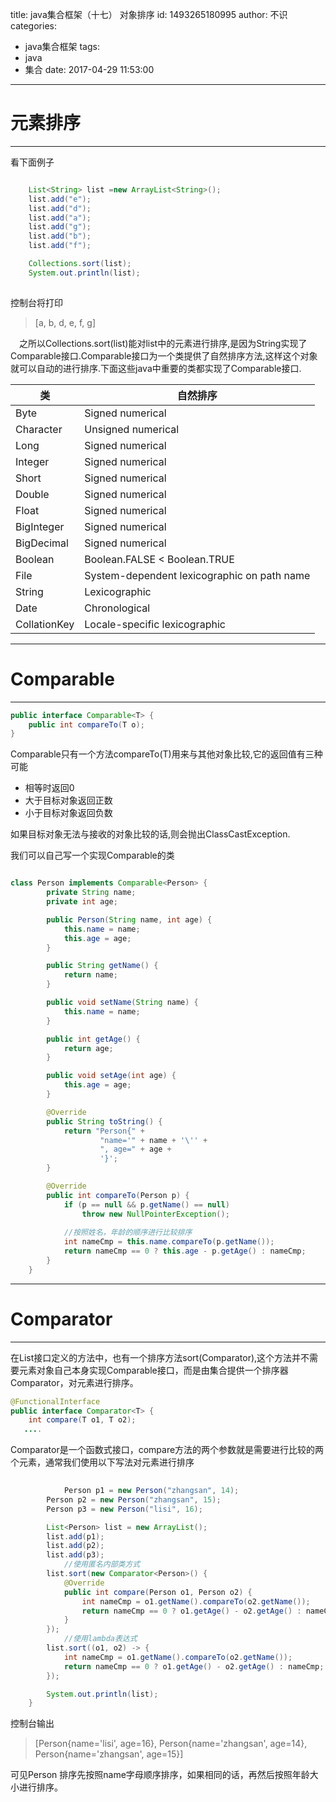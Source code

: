 title: java集合框架（十七） 对象排序
id: 1493265180995
author: 不识
categories:
  - java集合框架
tags:
  - java
  - 集合
date: 2017-04-29 11:53:00
---
# 元素排序
***
看下面例子
``` java

	List<String> list =new ArrayList<String>();
	list.add("e");
	list.add("d");
	list.add("a");
	list.add("g");
	list.add("b");
	list.add("f");

	Collections.sort(list);
	System.out.println(list);
        
```
控制台将打印
>[a, b, d, e, f, g]

　之所以Collections.sort(list)能对list中的元素进行排序,是因为String实现了Comparable接口.Comparable接口为一个类提供了自然排序方法,这样这个对象就可以自动的进行排序.下面这些java中重要的类都实现了Comparable接口.
 <!-- more -->
 
 |类|自然排序|
 |--|--------|
|Byte|	Signed numerical|
|Character|	Unsigned numerical|
|Long|	Signed numerical|
|Integer|	Signed numerical|
|Short|	Signed numerical|
|Double|	Signed numerical|
|Float|	Signed numerical|
|BigInteger|	Signed numerical|
|BigDecimal|	Signed numerical|
|Boolean|	Boolean.FALSE < Boolean.TRUE|
|File|	System-dependent lexicographic on path name|
|String|	Lexicographic|
|Date|	Chronological|
|CollationKey|	Locale-specific lexicographic|

***
# Comparable
***
```java
public interface Comparable<T> {
	public int compareTo(T o);
}
```
Comparable只有一个方法compareTo(T)用来与其他对象比较,它的返回值有三种可能  
- 相等时返回0  
- 大于目标对象返回正数  
- 小于目标对象返回负数 

如果目标对象无法与接收的对象比较的话,则会抛出ClassCastException.

我们可以自己写一个实现Comparable的类
```java

class Person implements Comparable<Person> {
        private String name;
        private int age;

        public Person(String name, int age) {
            this.name = name;
            this.age = age;
        }

        public String getName() {
            return name;
        }

        public void setName(String name) {
            this.name = name;
        }

        public int getAge() {
            return age;
        }

        public void setAge(int age) {
            this.age = age;
        }

        @Override
        public String toString() {
            return "Person{" +
                    "name='" + name + '\'' +
                    ", age=" + age +
                    '}';
        }

        @Override
        public int compareTo(Person p) {
            if (p == null && p.getName() == null)
                throw new NullPointerException();
					
            //按照姓名，年龄的顺序进行比较排序        
            int nameCmp = this.name.compareTo(p.getName());
            return nameCmp == 0 ? this.age - p.getAge() : nameCmp;
        }
    }
```
***
# Comparator
***
在List接口定义的方法中，也有一个排序方法sort(Comparator),这个方法并不需要元素对象自己本身实现Comparable接口，而是由集合提供一个排序器Comparator，对元素进行排序。
``` java
@FunctionalInterface
public interface Comparator<T> {
    int compare(T o1, T o2);
   ....
```
Comparator是一个函数式接口，compare方法的两个参数就是需要进行比较的两个元素，通常我们使用以下写法对元素进行排序

``` java 
   
			Person p1 = new Person("zhangsan", 14);
        Person p2 = new Person("zhangsan", 15);
        Person p3 = new Person("lisi", 16);

        List<Person> list = new ArrayList();
        list.add(p1);
        list.add(p2);
        list.add(p3);
			//使用匿名内部类方式
        list.sort(new Comparator<Person>() {
            @Override
            public int compare(Person o1, Person o2) {
                int nameCmp = o1.getName().compareTo(o2.getName());
                return nameCmp == 0 ? o1.getAge() - o2.getAge() : nameCmp;
            }
        });
			//使用lambda表达式
        list.sort((o1, o2) -> {
            int nameCmp = o1.getName().compareTo(o2.getName());
            return nameCmp == 0 ? o1.getAge() - o2.getAge() : nameCmp;
        });

        System.out.println(list);
    }

```

控制台输出

>[Person{name='lisi', age=16}, Person{name='zhangsan', age=14}, Person{name='zhangsan', age=15}]

可见Person 排序先按照name字母顺序排序，如果相同的话，再然后按照年龄大小进行排序。
